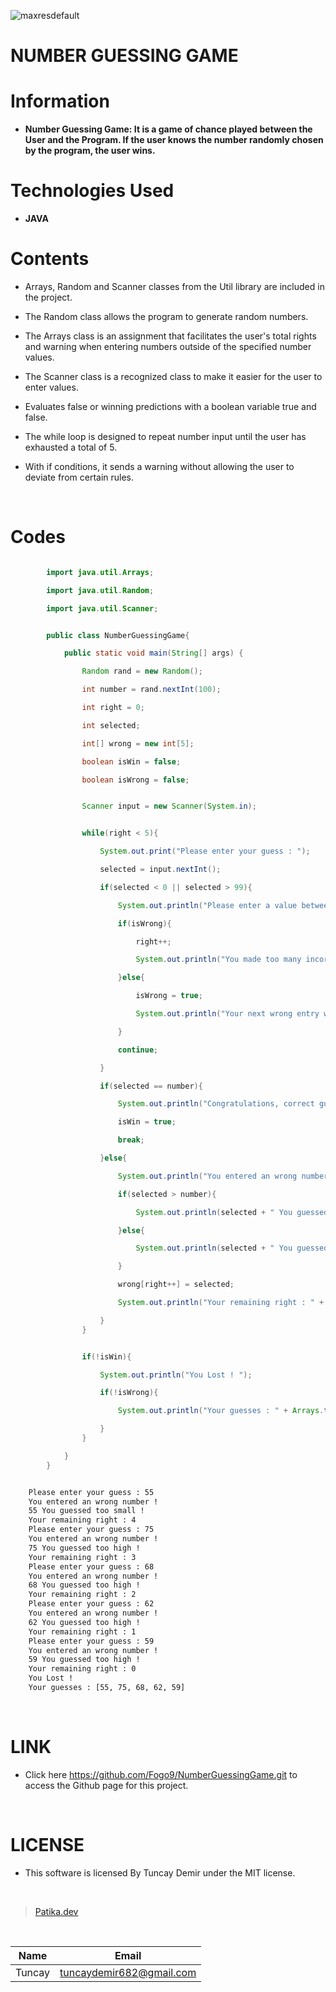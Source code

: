 ![maxresdefault](https://user-images.githubusercontent.com/98576037/165406406-151dcde0-cae2-4ffd-8e16-c1fc90505733.jpg)

# **NUMBER GUESSING GAME**

# Information

* **Number Guessing Game: It is a game of chance played between the User and the Program. If the user knows the number randomly chosen by the program, the user wins.**

# Technologies Used

* **JAVA**

# Contents

* Arrays, Random and Scanner classes from the Util library are included in the project.

* The Random class allows the program to generate random numbers.

* The Arrays class is an assignment that facilitates the user's total rights and warning when entering numbers outside of the specified number values.

* The Scanner class is a recognized class to make it easier for the user to enter values.

* Evaluates false or winning predictions with a boolean variable true and false.

* The while loop is designed to repeat number input until the user has exhausted a total of 5.

* With if conditions, it sends a warning without allowing the user to deviate from certain rules.

<br />

# Codes

```Java

        import java.util.Arrays;

        import java.util.Random;

        import java.util.Scanner;


        public class NumberGuessingGame{

            public static void main(String[] args) {

                Random rand = new Random();

                int number = rand.nextInt(100);

                int right = 0;

                int selected;

                int[] wrong = new int[5];

                boolean isWin = false;

                boolean isWrong = false;


                Scanner input = new Scanner(System.in);


```

```Java

                while(right < 5){

                    System.out.print("Please enter your guess : ");

                    selected = input.nextInt();

                    if(selected < 0 || selected > 99){

                        System.out.println("Please enter a value between 0-100 ! ");

                        if(isWrong){

                            right++;

                            System.out.println("You made too many incorrect entries. Remaining right : " + (5 - right));

                        }else{

                            isWrong = true;

                            System.out.println("Your next wrong entry will be deducted from your rights.");

                        }

                        continue;

                    }

                    if(selected == number){

                        System.out.println("Congratulations, correct guess! Your guessed number is : " + number);

                        isWin = true;

                        break;

                    }else{

                        System.out.println("You entered an wrong number ! ");

                        if(selected > number){

                            System.out.println(selected + " You guessed too high ! ");

                        }else{

                            System.out.println(selected + " You guessed too small ! ");

                        }

                        wrong[right++] = selected;

                        System.out.println("Your remaining right : " + (5 - right));

                    }
                }

```
```Java

                if(!isWin){

                    System.out.println("You Lost ! ");

                    if(!isWrong){

                        System.out.println("Your guesses : " + Arrays.toString(wrong));

                    }
                }

            }
        }

```

```bash

    Please enter your guess : 55
    You entered an wrong number !
    55 You guessed too small !
    Your remaining right : 4
    Please enter your guess : 75
    You entered an wrong number !
    75 You guessed too high !
    Your remaining right : 3
    Please enter your guess : 68
    You entered an wrong number !
    68 You guessed too high !
    Your remaining right : 2
    Please enter your guess : 62
    You entered an wrong number !
    62 You guessed too high !
    Your remaining right : 1
    Please enter your guess : 59
    You entered an wrong number !
    59 You guessed too high !
    Your remaining right : 0
    You Lost !
    Your guesses : [55, 75, 68, 62, 59]

```

<br />

# LINK

* Click here https://github.com/Fogo9/NumberGuessingGame.git to access the Github page for this project.

<br />

# LICENSE

* This software is licensed By Tuncay Demir under the MIT license.

<br />

>[Patika.dev](https://app.patika.dev/fogomurphy)

<br/>

| Name |  Email |
| ---- |  ----- |
| Tuncay | tuncaydemir682@gmail.com |
